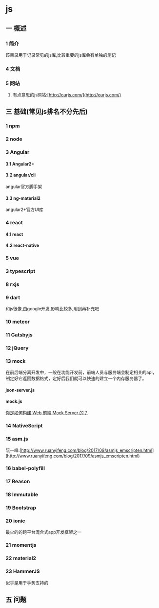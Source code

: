 # js
## 一 概述
### 1 简介
该目录用于记录常见的js库,比较重要的js库会有单独的笔记
### 4 文档
### 5 网站
1. 有点意思的js网站:[http://ourjs.com/](http://ourjs.com/)
## 三 基础(常见js排名不分先后)
### 1 npm
### 2 node
### 3 Angular
#### 3.1 Angular2+
#### 3.2 angular/cli
angular官方脚手架
#### 3.3 ng-material2
angular2+官方UI库

### 4 react
#### 4.1 react
#### 4.2 react-native
### 5 vue
### 3 typescript
### 8 rxjs
### 9 dart
和js很像,由google开发,影响比较多,用到再补充吧
### 10 meteor
### 11 Gatsbyjs
### 12 jQuery
### 13 mock
在前后端分离开发中，一般在功能开发前，前端人员与服务端会制定相关的api，制定好它返回数据格式，定好后我们就可以快速的建立一个内存服务器了。
#### json-server.js
#### mock.js
[你是如何构建 Web 前端 Mock Server 的？](https://www.zhihu.com/question/35436669)

### 14 NativeScript
### 15 asm.js
阮一峰:[http://www.ruanyifeng.com/blog/2017/09/asmjs_emscripten.html](http://www.ruanyifeng.com/blog/2017/09/asmjs_emscripten.html)
### 16 babel-polyfill
### 17 Reason
### 18 Immutable
### 19 Bootstrap
### 20 ionic
最火的的跨平台混合式app开发框架之一

### 21 momentjs
### 22 material2
### 23 HammerJS
似乎是用于手势支持的

## 五 问题
